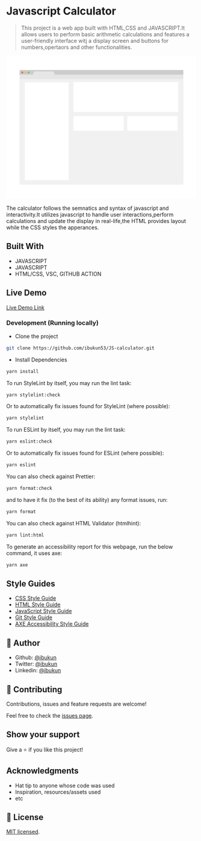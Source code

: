 # Javascript Calculator

> This project is a web app built with HTML,CSS and JAVASCRIPT.It allows users to perform basic arithmetic calculations and features a user-friendly interface witj a display screen and buttons for numbers,opertaors and other functionalities.

![screenshot](./app_screenshot.png)

The calculator follows the semnatics and syntax of javascript and interactivity.It utilizes javascript to handle user interactions,perform calculations and update the display in real-life,the HTML provides layout while the CSS styles the apperances.

## Built With

- JAVASCRIPT
- JAVASCRIPT
- HTML/CSS, VSC, GITHUB ACTION

## Live Demo

[Live Demo Link](https://made-by-js-calculator.netlify.app/)

### Development (Running locally)

- Clone the project

```bash
git clone https://github.com/ibukun53/JS-calculator.git

```

- Install Dependencies

```bash
yarn install
```

To run StyleLint by itself, you may run the lint task:

```bash
yarn stylelint:check
```

Or to automatically fix issues found for StyleLint (where possible):

```bash
yarn stylelint
```

To run ESLint by itself, you may run the lint task:

```bash
yarn eslint:check
```

Or to automatically fix issues found for ESLint (where possible):

```bash
yarn eslint
```

You can also check against Prettier:

```bash
yarn format:check
```

and to have it fix (to the best of its ability) any format issues, run:

```bash
yarn format
```

You can also check against HTML Validator (htmlhint):

```bash
yarn lint:html
```

To generate an accessibility report for this webpage, run the below command, it uses axe:

```bash
yarn axe
```

## Style Guides

- [CSS Style Guide](http://udacity.github.io/frontend-nanodegree-styleguide/css.html)
- [HTML Style Guide](http://udacity.github.io/frontend-nanodegree-styleguide/index.html)
- [JavaScript Style Guide](http://udacity.github.io/frontend-nanodegree-styleguide/javascript.html)
- [Git Style Guide](https://udacity.github.io/git-styleguide/)
- [AXE Accessibility Style Guide](https://dequeuniversity.com/rules/axe/html/4.7)

## 👤 Author

- Github: [@ibukun](https://github.com/ibukun53)
- Twitter: [@ibukun](https://twitter.com/ibukun53)
- Linkedin: [@ibukun](https://www.linkedin.com/ibukun53/)

## 🤝 Contributing

Contributions, issues and feature requests are welcome!

Feel free to check the [issues page](../../issues).

## Show your support

Give a ⭐️ if you like this project!

## Acknowledgments

- Hat tip to anyone whose code was used
- Inspiration, resources/assets used
- etc

## 📝 License

[MIT licensed](./LICENSE).
